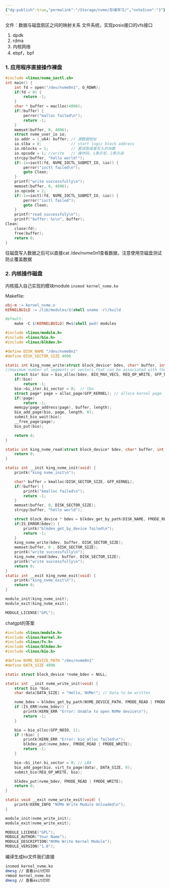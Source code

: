 ```yaml
---
{"dg-publish":true,"permalink":"/Storage/nvme/存储学习/","noteIcon":"3"}
---
```



文件：数据与磁盘扇区之间的映射关系
文件系统，实现posix接口的vfs接口

1. dpdk
2. rdma
3. 内核网络
4. ebpf，bpf
<style> .container {font-family: sans-serif; text-align: center;} .button-wrapper button {z-index: 1;height: 40px; width: 100px; margin: 10px;padding: 5px;} .excalidraw .App-menu_top .buttonList { display: flex;} .excalidraw-wrapper { height: 800px; margin: 50px; position: relative;} :root[dir="ltr"] .excalidraw .layer-ui__wrapper .zen-mode-transition.App-menu_bottom--transition-left {transform: none;} </style><script src="https://cdn.jsdelivr.net/npm/react@17/umd/react.production.min.js"></script><script src="https://cdn.jsdelivr.net/npm/react-dom@17/umd/react-dom.production.min.js"></script><script type="text/javascript" src="https://cdn.jsdelivr.net/npm/@excalidraw/excalidraw@0/dist/excalidraw.production.min.js"></script><div id="Drawing_2023-11-08_2208.08.excalidraw.md1"></div><script>(function(){const InitialData={"type":"excalidraw","version":2,"source":"https://github.com/zsviczian/obsidian-excalidraw-plugin/releases/tag/1.9.24","elements":[{"type":"rectangle","version":611,"versionNonce":2111380392,"isDeleted":false,"id":"ccoW2isf3seWh8D9YCWuB","fillStyle":"hachure","strokeWidth":1,"strokeStyle":"solid","roughness":1,"opacity":100,"angle":0,"x":-110.79888731060612,"y":-420.5855823863637,"strokeColor":"#1e1e1e","backgroundColor":"transparent","width":213.98046875,"height":78.18359375,"seed":219271336,"groupIds":[],"frameId":"iAkkLKOPlWA38d28SvPBh","roundness":{"type":3},"boundElements":[{"type":"text","id":"R5h6UYB9"}],"updated":1699458744871,"link":null,"locked":false},{"type":"text","version":563,"versionNonce":1585931944,"isDeleted":false,"id":"R5h6UYB9","fillStyle":"hachure","strokeWidth":1,"strokeStyle":"solid","roughness":1,"opacity":100,"angle":0,"x":-104.56855588970768,"y":-406.4937855113637,"strokeColor":"#1e1e1e","backgroundColor":"transparent","width":201.51980590820312,"height":50,"seed":1125187496,"groupIds":[],"frameId":"iAkkLKOPlWA38d28SvPBh","roundness":null,"boundElements":[],"updated":1699458744871,"link":null,"locked":false,"fontSize":20,"fontFamily":1,"text":"applications(mysql/df\ns)","rawText":"applications(mysql/dfs)","textAlign":"center","verticalAlign":"middle","containerId":"ccoW2isf3seWh8D9YCWuB","originalText":"applications(mysql/dfs)","lineHeight":1.25,"baseline":43},{"type":"rectangle","version":653,"versionNonce":321269976,"isDeleted":false,"id":"qusGausGCny8vDCyGkzfl","fillStyle":"hachure","strokeWidth":1,"strokeStyle":"solid","roughness":1,"opacity":100,"angle":0,"x":-272.7056107954546,"y":-328.7823153409091,"strokeColor":"#1e1e1e","backgroundColor":"transparent","width":408.9936079545455,"height":35,"seed":1921421272,"groupIds":[],"frameId":"iAkkLKOPlWA38d28SvPBh","roundness":{"type":3},"boundElements":[{"type":"text","id":"8YZ8C61r"}],"updated":1699458754909,"link":null,"locked":false},{"type":"text","version":541,"versionNonce":1574589912,"isDeleted":false,"id":"8YZ8C61r","fillStyle":"hachure","strokeWidth":1,"strokeStyle":"solid","roughness":1,"opacity":100,"angle":0,"x":-142.08873540704906,"y":-323.7823153409091,"strokeColor":"#1e1e1e","backgroundColor":"transparent","width":147.75985717773438,"height":25,"seed":875196632,"groupIds":[],"frameId":"iAkkLKOPlWA38d28SvPBh","roundness":null,"boundElements":[],"updated":1699458754909,"link":null,"locked":false,"fontSize":20,"fontFamily":1,"text":"vfs(read/write)","rawText":"vfs(read/write)","textAlign":"center","verticalAlign":"middle","containerId":"qusGausGCny8vDCyGkzfl","originalText":"vfs(read/write)","lineHeight":1.25,"baseline":18},{"type":"rectangle","version":533,"versionNonce":712628696,"isDeleted":false,"id":"hjW4tqvG9_vbwkY8uRpmp","fillStyle":"hachure","strokeWidth":1,"strokeStyle":"solid","roughness":1,"opacity":100,"angle":0,"x":-85.54296875000006,"y":-279.45099431818187,"strokeColor":"#1e1e1e","backgroundColor":"transparent","width":199.51953125,"height":59.33984375,"seed":882830504,"groupIds":[],"frameId":"iAkkLKOPlWA38d28SvPBh","roundness":{"type":3},"boundElements":[],"updated":1699458765933,"link":null,"locked":false},{"type":"text","version":427,"versionNonce":1649695912,"isDeleted":false,"id":"ZArQQgMr","fillStyle":"hachure","strokeWidth":1,"strokeStyle":"solid","roughness":1,"opacity":100,"angle":0,"x":-54.47253787878785,"y":-260.38020833333337,"strokeColor":"#1e1e1e","backgroundColor":"transparent","width":146.6998291015625,"height":25,"seed":328801704,"groupIds":[],"frameId":"iAkkLKOPlWA38d28SvPBh","roundness":null,"boundElements":[],"updated":1699458768867,"link":null,"locked":false,"fontSize":20,"fontFamily":1,"text":"filsystem(ext4)","rawText":"filsystem(ext4)","textAlign":"left","verticalAlign":"top","containerId":null,"originalText":"filsystem(ext4)","lineHeight":1.25,"baseline":18},{"type":"rectangle","version":656,"versionNonce":860984536,"isDeleted":false,"id":"MWoIBJDH6PvK-nKUIfAyW","fillStyle":"hachure","strokeWidth":1,"strokeStyle":"solid","roughness":1,"opacity":100,"angle":0,"x":-115.68264678030309,"y":-204.03716856060618,"strokeColor":"#1e1e1e","backgroundColor":"transparent","width":249.23828125,"height":34.40625,"seed":1929208792,"groupIds":[],"frameId":"iAkkLKOPlWA38d28SvPBh","roundness":{"type":3},"boundElements":[],"updated":1699458809448,"link":null,"locked":false},{"type":"text","version":429,"versionNonce":166990760,"isDeleted":false,"id":"NGzRAB8u","fillStyle":"hachure","strokeWidth":1,"strokeStyle":"solid","roughness":1,"opacity":100,"angle":0,"x":-12.540482954545496,"y":-197.88754734848482,"strokeColor":"#1e1e1e","backgroundColor":"transparent","width":54.35993957519531,"height":25,"seed":687482072,"groupIds":[],"frameId":"iAkkLKOPlWA38d28SvPBh","roundness":null,"boundElements":[],"updated":1699458812757,"link":null,"locked":false,"fontSize":20,"fontFamily":1,"text":"driver","rawText":"driver","textAlign":"left","verticalAlign":"top","containerId":null,"originalText":"driver","lineHeight":1.25,"baseline":18},{"type":"rectangle","version":588,"versionNonce":1120788696,"isDeleted":false,"id":"7V-ydaasZjTdXddCqOouH","fillStyle":"hachure","strokeWidth":1,"strokeStyle":"solid","roughness":1,"opacity":100,"angle":0,"x":-96.03858901515159,"y":-154.49124053030306,"strokeColor":"#1e1e1e","backgroundColor":"transparent","width":189.4453125,"height":55.61328125,"seed":1483212248,"groupIds":[],"frameId":"iAkkLKOPlWA38d28SvPBh","roundness":{"type":3},"boundElements":[],"updated":1699458817227,"link":null,"locked":false},{"type":"text","version":374,"versionNonce":1943223464,"isDeleted":false,"id":"UXxi7092","fillStyle":"hachure","strokeWidth":1,"strokeStyle":"solid","roughness":1,"opacity":100,"angle":0,"x":-23.422821969696997,"y":-134.61363636363643,"strokeColor":"#1e1e1e","backgroundColor":"transparent","width":36.359954833984375,"height":25,"seed":916294872,"groupIds":[],"frameId":"iAkkLKOPlWA38d28SvPBh","roundness":null,"boundElements":[],"updated":1699458820158,"link":null,"locked":false,"fontSize":20,"fontFamily":1,"text":"disk","rawText":"disk","textAlign":"left","verticalAlign":"top","containerId":null,"originalText":"disk","lineHeight":1.25,"baseline":18},{"id":"4zATkc3Ew9rjSUIlxb5ld","type":"rectangle","x":-265.42157907196986,"y":-275.3248106060604,"width":160.57765151515153,"height":50.092329545454504,"angle":0,"strokeColor":"#1e1e1e","backgroundColor":"transparent","fillStyle":"hachure","strokeWidth":1,"strokeStyle":"solid","roughness":1,"opacity":100,"groupIds":[],"frameId":"iAkkLKOPlWA38d28SvPBh","roundness":{"type":3},"seed":1612261080,"version":147,"versionNonce":408268712,"isDeleted":false,"boundElements":null,"updated":1699458800013,"link":null,"locked":false},{"id":"9LkNP4Rd","type":"text","x":-258.9372040719698,"y":-261.78314393939377,"width":140,"height":25,"angle":0,"strokeColor":"#1e1e1e","backgroundColor":"transparent","fillStyle":"hachure","strokeWidth":1,"strokeStyle":"solid","roughness":1,"opacity":100,"groupIds":[],"frameId":"iAkkLKOPlWA38d28SvPBh","roundness":null,"seed":1146462680,"version":92,"versionNonce":51873496,"isDeleted":false,"boundElements":null,"updated":1699458794945,"link":null,"locked":false,"text":"用户态文件系统","rawText":"用户态文件系统","fontSize":20,"fontFamily":1,"textAlign":"left","verticalAlign":"top","baseline":18,"containerId":null,"originalText":"用户态文件系统","lineHeight":1.25},{"id":"MlKeOX1iH0hy9GzxLpnwX","type":"rectangle","x":-239.6876775568183,"y":-208.17282196969677,"width":78.00899621212119,"height":31.830018939393938,"angle":0,"strokeColor":"#1e1e1e","backgroundColor":"transparent","fillStyle":"hachure","strokeWidth":1,"strokeStyle":"solid","roughness":1,"opacity":100,"groupIds":[],"frameId":"iAkkLKOPlWA38d28SvPBh","roundness":{"type":3},"seed":1306145448,"version":57,"versionNonce":564402856,"isDeleted":false,"boundElements":null,"updated":1699458825478,"link":null,"locked":false},{"id":"NeTCjWUC","type":"text","x":-223.02101089015167,"y":-203.81439393939377,"width":41.83995056152344,"height":25,"angle":0,"strokeColor":"#1e1e1e","backgroundColor":"transparent","fillStyle":"hachure","strokeWidth":1,"strokeStyle":"solid","roughness":1,"opacity":100,"groupIds":[],"frameId":"iAkkLKOPlWA38d28SvPBh","roundness":null,"seed":1200328872,"version":58,"versionNonce":381842648,"isDeleted":false,"boundElements":null,"updated":1699458833958,"link":null,"locked":false,"text":"spdk","rawText":"spdk","fontSize":20,"fontFamily":1,"textAlign":"left","verticalAlign":"top","baseline":18,"containerId":null,"originalText":"spdk","lineHeight":1.25},{"id":"PWk7TUEq","type":"text","x":-274.07451467803054,"y":-43.20359848484827,"width":120,"height":25,"angle":0,"strokeColor":"#1e1e1e","backgroundColor":"transparent","fillStyle":"hachure","strokeWidth":1,"strokeStyle":"solid","roughness":1,"opacity":100,"groupIds":[],"frameId":"iAkkLKOPlWA38d28SvPBh","roundness":null,"seed":650347480,"version":88,"versionNonce":638681304,"isDeleted":false,"boundElements":null,"updated":1699458886579,"link":null,"locked":false,"text":"文件系统实现","rawText":"文件系统实现","fontSize":20,"fontFamily":1,"textAlign":"left","verticalAlign":"top","baseline":18,"containerId":null,"originalText":"文件系统实现","lineHeight":1.25},{"id":"iLDgcm1q","type":"text","x":-112.81741240530329,"y":-49.699810606060396,"width":80.89999389648438,"height":75,"angle":0,"strokeColor":"#1e1e1e","backgroundColor":"transparent","fillStyle":"hachure","strokeWidth":1,"strokeStyle":"solid","roughness":1,"opacity":100,"groupIds":[],"frameId":"iAkkLKOPlWA38d28SvPBh","roundness":null,"seed":1386282712,"version":40,"versionNonce":1947232168,"isDeleted":false,"boundElements":null,"updated":1699458928016,"link":null,"locked":false,"text":"1. 应用层\n2. 内核\n3. spdk","rawText":"1. 应用层\n2. 内核\n3. spdk","fontSize":20,"fontFamily":1,"textAlign":"left","verticalAlign":"top","baseline":68,"containerId":null,"originalText":"1. 应用层\n2. 内核\n3. spdk","lineHeight":1.25},{"type":"frame","version":512,"versionNonce":537162712,"isDeleted":false,"id":"iAkkLKOPlWA38d28SvPBh","fillStyle":"solid","strokeWidth":1,"strokeStyle":"solid","roughness":0,"opacity":100,"angle":0,"x":-291.954071969697,"y":-438.51290246212125,"strokeColor":"#bbb","backgroundColor":"transparent","width":438.52189867424244,"height":492.82031249999994,"seed":1912708056,"groupIds":[],"frameId":null,"roundness":null,"boundElements":[],"updated":1699458695159,"link":null,"locked":false,"name":null},{"id":"E1Lxsz4O","type":"text","x":-122.51438210227286,"y":-111.51799242424227,"width":10,"height":25,"angle":0,"strokeColor":"#1e1e1e","backgroundColor":"transparent","fillStyle":"hachure","strokeWidth":1,"strokeStyle":"solid","roughness":1,"opacity":100,"groupIds":[],"frameId":"iAkkLKOPlWA38d28SvPBh","roundness":null,"seed":1084325800,"version":10,"versionNonce":2097067736,"isDeleted":true,"boundElements":null,"updated":1699458690086,"link":null,"locked":false,"text":"","rawText":"","fontSize":20,"fontFamily":1,"textAlign":"left","verticalAlign":"top","baseline":18,"containerId":null,"originalText":"","lineHeight":1.25},{"id":"hns628B0","type":"text","x":56.27349668560589,"y":-218.18465909090892,"width":10,"height":25,"angle":0,"strokeColor":"#1e1e1e","backgroundColor":"transparent","fillStyle":"hachure","strokeWidth":1,"strokeStyle":"solid","roughness":1,"opacity":100,"groupIds":[],"frameId":"iAkkLKOPlWA38d28SvPBh","roundness":null,"seed":580976040,"version":8,"versionNonce":1619968680,"isDeleted":true,"boundElements":null,"updated":1699458690086,"link":null,"locked":false,"text":"","rawText":"","fontSize":20,"fontFamily":1,"textAlign":"left","verticalAlign":"top","baseline":18,"containerId":null,"originalText":"","lineHeight":1.25},{"id":"5rYhW8zj","type":"text","x":-94.0295336174245,"y":-40.00284090909071,"width":10,"height":25,"angle":0,"strokeColor":"#1e1e1e","backgroundColor":"transparent","fillStyle":"hachure","strokeWidth":1,"strokeStyle":"solid","roughness":1,"opacity":100,"groupIds":[],"frameId":"iAkkLKOPlWA38d28SvPBh","roundness":null,"seed":1149603496,"version":2,"versionNonce":834557144,"isDeleted":true,"boundElements":null,"updated":1699458889852,"link":null,"locked":false,"text":"","rawText":"","fontSize":20,"fontFamily":1,"textAlign":"left","verticalAlign":"top","baseline":18,"containerId":null,"originalText":"","lineHeight":1.25},{"id":"50YnGbtLlLd1cDMWyML6k","type":"frame","x":41.370561079545325,"y":-433.804924242424,"width":28.217329545454504,"height":15.553977272727252,"angle":0,"strokeColor":"#bbb","backgroundColor":"transparent","fillStyle":"solid","strokeWidth":1,"strokeStyle":"solid","roughness":0,"opacity":100,"groupIds":[],"frameId":null,"roundness":null,"seed":1663564712,"version":26,"versionNonce":1665620904,"isDeleted":true,"boundElements":null,"updated":1699458647504,"link":null,"locked":false,"name":null}],"appState":{"theme":"light","viewBackgroundColor":"#ffffff","currentItemStrokeColor":"#1e1e1e","currentItemBackgroundColor":"transparent","currentItemFillStyle":"hachure","currentItemStrokeWidth":1,"currentItemStrokeStyle":"solid","currentItemRoughness":1,"currentItemOpacity":100,"currentItemFontFamily":1,"currentItemFontSize":20,"currentItemTextAlign":"left","currentItemStartArrowhead":null,"currentItemEndArrowhead":"arrow","scrollX":337.9689275568184,"scrollY":414.0179924242422,"zoom":{"value":1.6500000000000001},"currentItemRoundness":"round","gridSize":null,"gridColor":{"Bold":"#C9C9C9FF","Regular":"#EDEDEDFF"},"currentStrokeOptions":null,"previousGridSize":null,"frameRendering":{"enabled":true,"clip":true,"name":true,"outline":true}},"files":{}};InitialData.scrollToContent=true;App=()=>{const e=React.useRef(null),t=React.useRef(null),[n,i]=React.useState({width:void 0,height:void 0});return React.useEffect(()=>{i({width:t.current.getBoundingClientRect().width,height:t.current.getBoundingClientRect().height});const e=()=>{i({width:t.current.getBoundingClientRect().width,height:t.current.getBoundingClientRect().height})};return window.addEventListener("resize",e),()=>window.removeEventListener("resize",e)},[t]),React.createElement(React.Fragment,null,React.createElement("div",{className:"excalidraw-wrapper",ref:t},React.createElement(ExcalidrawLib.Excalidraw,{ref:e,width:n.width,height:n.height,initialData:InitialData,viewModeEnabled:!0,zenModeEnabled:!0,gridModeEnabled:!1})))},excalidrawWrapper=document.getElementById("Drawing_2023-11-08_2208.08.excalidraw.md1");ReactDOM.render(React.createElement(App),excalidrawWrapper);})();</script>
### 1. 应用程序直接操作裸盘
```c
#include <linux/nvme_ioctl.sh>
int main() {
	int fd = open("/dev/nvme0n1", O_RDWR);
	if(fd < 0) {
		return -1;
	}
	char * buffer = maclloc(4096);
	if(!buffer) {
		perror("malloc failed\n");
		return -1;
	}
	memset(buffer, 0, 4096);
	struct nvme_user_io io;
	io.addr = (_u64) buffer; // 源数据地址
	io.slba = 0;             // start logic block address
	io.nblocks = 1;          // 要读取或者写入的块数
	io.opcode = 1; //write   // 操作码，1表示写，2表示读
	strcpy(buffer, "hello world!");
	if(-1==ioctl(fd, NVME_IOCTL_SUBMIT_IO, &io)) {
		perror("ioctl failed\n");
		goto Clean;
	}
	printf("write successfully\n");
	memset(buffer, 0, 4096);
	io.opcode = 2;
	if(-1==ioctl(fd, NVME_IOCTL_SUBMIT_IO, &io)) {
		perror("ioctl failed");
		goto Clean;
	}
	printf("read successfuly\n");
	printf("buffer: %s\n", buffer);
Clean:
	close(fd);
	free(buffer);
	return 0;
}
```

往磁盘写入数据之后可以直接cat /dev/nvme0n1查看数据，注意使用空磁盘测试防止覆盖数据
### 2. 内核操作磁盘

内核插入自己实现的模块module
`insmod kernel_nvme.ko`

Makefile:

```Makefile
obj-m := kernel_nvme.o
KERNELBUILD := /lib/modules/$(shell uname -r)/build

default:
	make -C $(KERNELBUILD) M=$(shell pwd) modules 
```


```c
#include <linux/module.h>
#include <linux/bio.h>
#include <linux/blkdev.h>

#define DISK_NAME "/dev/nvme0n1"
#define DISK_SECTOR_SIZE 4096

static int king_nvme_write(struct block_device* bdev, char* buffer, int length) {
//maximum number of segments or vectors that can be associated with the I/O operation. It allows you to describe the I/O operation in terms of multiple discontiguous memory regions. The `BIO_MAX_VECS` macro is often used to specify the maximum number of vectors a `struct bio` can contain.
	struct bio* bio = bio_alloc(bdev, BIO_MAX_VECS, REQ_OP_WRITE, GFP_NOIO); 
	if(!bio) 
		return -1;
	bio->bi_iter.bi_sector = 0;  // lba
	struct page* page = alloc_page(GFP_KERNEL); // alloca kernel page
	if(!page) 
		return -1;
	memcpy(page_address(page), buffer, length);
	bio_add_page(bio, page, length, 0);
	submit_bio_wait(bio);
	__free_page(page);
	bio_put(bio);

	return 0;
}

static int king_nvme_read(struct block_device* bdev, char* buffer, int length) {
	return 0;
}

static int __init king_nvme_init(void) {
	printk("king nvme_init\n");

	char* buffer = kmalloc(DISK_SECTOR_SIZE, GFP_KERNEL);
	if(!buffer) {
		printk("kmalloc failed\n");
		return -1;
	}
	memset(buffer, 0, DISK_SECTOR_SIZE);
	strcpy(buffer, "hello world");

	struct block_device * bdev = blkdev_get_by_path(DISK_NAME, FMODE_READ|FMODE_WRITE, NULL);
	if(IS_ERROR(bdev)) {
		printk("blkdev_get_by_device failed\n");
		return -1;
	}
	king_nvme_write(bdev, buffer, DISK_SECTOR_SIZE);
	memset(buffer, 0 , DISK_SECTOR_SIZE);
	printk("write successfully\n");
	king_nvme_read(bdev, buffer, DISK_SECTOR_SIZE);
	printk("write successfully\n");
	return 0; 
}
static int __exit king_nvme_exit(void) {
	printk("king_nvme_exit\n");
	return 0;
}

module_init(king_nvme_init);
module_exit(king_nvme_exit);

MODULE_LICENSE("GPL");

```

chatgpt的答案

```c
#include <linux/module.h>
#include <linux/kernel.h>
#include <linux/fs.h>
#include <linux/blkdev.h>
#include <linux/bio.h>

#define NVME_DEVICE_PATH "/dev/nvme0n1"
#define DATA_SIZE 4096

static struct block_device *nvme_bdev = NULL;

static int __init nvme_write_init(void) {
    struct bio *bio;
    char data[DATA_SIZE] = "Hello, NVMe!"; // Data to be written

    nvme_bdev = blkdev_get_by_path(NVME_DEVICE_PATH, FMODE_READ | FMODE_WRITE, NULL);
    if (IS_ERR(nvme_bdev)) {
        printk(KERN_ERR "Error: Unable to open NVMe device\n");
        return -1;
    }

    bio = bio_alloc(GFP_NOIO, 1);
    if (!bio) {
        printk(KERN_ERR "Error: bio_alloc failed\n");
        blkdev_put(nvme_bdev, FMODE_READ | FMODE_WRITE);
        return -1;
    }

    bio->bi_iter.bi_sector = 0; // LBA
    bio_add_page(bio, virt_to_page(data), DATA_SIZE, 0);
    submit_bio(REQ_OP_WRITE, bio);

    blkdev_put(nvme_bdev, FMODE_READ | FMODE_WRITE);
    return 0;
}

static void __exit nvme_write_exit(void) {
    printk(KERN_INFO "NVMe Write Module Unloaded\n");
}

module_init(nvme_write_init);
module_exit(nvme_write_exit);

MODULE_LICENSE("GPL");
MODULE_AUTHOR("Your Name");
MODULE_DESCRIPTION("NVMe Write Kernel Module");
MODULE_VERSION("1.0");


```

编译生成ko文件我们直接

```bash
insmod kernel_nvme.ko
dmesg // 查看init打印
rmmod kernel_nvme.ko
dmesg // 查看exit打印

```

